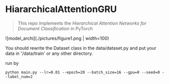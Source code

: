 # HiararchicalAttentionGRU

> This repo implements the *Hierarchical Attention Networks for Document Classification* in PyTorch


![model_archi](./pictures/figure1.png | width=100)

You should rewrite the Dataset class in the data/dataset.py
and put your data in '/data/train' or any other directory.

run by

```
python main.py --lr=0.01 --epoch=20 --batch_size=16 --gpu=0 --seed=0 --label_num=2
```